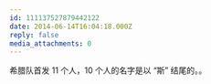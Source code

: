 ```yaml
---
id: 111137527879442122
date: 2014-06-14T16:04:18.000Z
reply: false
media_attachments: 0
---
```


希腊队首发 11 个人，10 个人的名字是以 “斯” 结尾的。。

